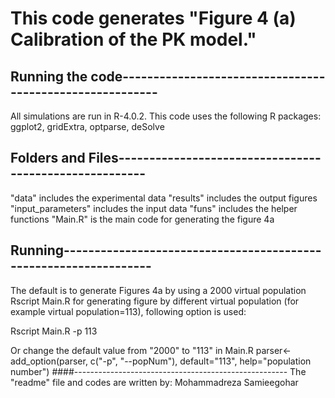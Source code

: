 # This code generates "Figure 4 (a) Calibration of the PK model." 

## Running the code---------------------------------------------------------
All simulations are run in R-4.0.2.
This code uses the following R packages: ggplot2, gridExtra, optparse, deSolve

## Folders and Files-------------------------------------------------------
"data"        			includes the experimental data
"results"     			includes the output figures
"input_parameters" 		includes the input data
"funs" 					includes the helper functions
"Main.R" 				is the main code for generating the figure 4a

## Running-----------------------------------------------------------------
The default is to generate  Figures 4a by using a 2000 virtual population 
Rscript Main.R
for generating figure by different virtual population (for example virtual population=113), following option is used:

Rscript Main.R -p 113

Or
change the default value from "2000" to "113" in Main.R
parser<-add_option(parser, c("-p", "--popNum"), default="113", help="population number")
####-----------------------------------------------------
The "readme" file and codes are written by:
Mohammadreza Samieegohar
